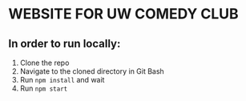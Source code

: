 # WEBSITE FOR UW COMEDY CLUB

## In order to run locally:

1. Clone the repo
1. Navigate to the cloned directory in Git Bash
1. Run `npm install` and wait
1. Run `npm start`
